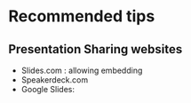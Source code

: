 # Recommended tips

## Presentation Sharing websites

* Slides.com : allowing embedding 
* Speakerdeck.com
* Google Slides: 